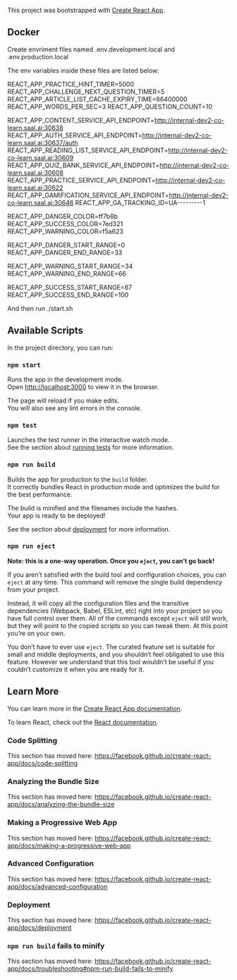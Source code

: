 This project was bootstrapped with [Create React App](https://github.com/facebook/create-react-app).

## Docker

Create envriment files named .env.development.local and .env.production.local

The env variables inside these files are listed below:

REACT_APP_PRACTICE_HINT_TIMER=5000
REACT_APP_CHALLENGE_NEXT_QUESTION_TIMER=5
REACT_APP_ARTICLE_LIST_CACHE_EXPIRY_TIME=86400000
REACT_APP_WORDS_PER_SEC=3
REACT_APP_QUESTION_COUNT=10

REACT_APP_CONTENT_SERVICE_API_ENDPOINT=http://internal-dev2-co-learn.saal.ai:30638
REACT_APP_AUTH_SERVICE_API_ENDPOINT=http://internal-dev2-co-learn.saal.ai:30637/auth
REACT_APP_READING_LIST_SERVICE_API_ENDPOINT=http://internal-dev2-co-learn.saal.ai:30609
REACT_APP_QUIZ_BANK_SERVICE_API_ENDPOINT=http://internal-dev2-co-learn.saal.ai:30608
REACT_APP_PRACTICE_SERVICE_API_ENDPOINT=http://internal-dev2-co-learn.saal.ai:30622
REACT_APP_GAMIFICATION_SERVICE_API_ENDPOINT=http://internal-dev2-co-learn.saal.ai:30646
REACT_APP_GA_TRACKING_ID=UA‌---------1

REACT_APP_DANGER_COLOR=ff7b8b
REACT_APP_SUCCESS_COLOR=7ed321
REACT_APP_WARNING_COLOR=f5a623

REACT_APP_DANGER_START_RANGE=0
REACT_APP_DANGER_END_RANGE=33

REACT_APP_WARNING_START_RANGE=34
REACT_APP_WARNING_END_RANGE=66

REACT_APP_SUCCESS_START_RANGE=67
REACT_APP_SUCCESS_END_RANGE=100

And then run
./start.sh

## Available Scripts

In the project directory, you can run:

### `npm start`

Runs the app in the development mode.<br>
Open [http://localhost:3000](http://localhost:3000) to view it in the browser.

The page will reload if you make edits.<br>
You will also see any lint errors in the console.

### `npm test`

Launches the test runner in the interactive watch mode.<br>
See the section about [running tests](https://facebook.github.io/create-react-app/docs/running-tests) for more information.

### `npm run build`

Builds the app for production to the `build` folder.<br>
It correctly bundles React in production mode and optimizes the build for the best performance.

The build is minified and the filenames include the hashes.<br>
Your app is ready to be deployed!

See the section about [deployment](https://facebook.github.io/create-react-app/docs/deployment) for more information.

### `npm run eject`

**Note: this is a one-way operation. Once you `eject`, you can’t go back!**

If you aren’t satisfied with the build tool and configuration choices, you can `eject` at any time. This command will remove the single build dependency from your project.

Instead, it will copy all the configuration files and the transitive dependencies (Webpack, Babel, ESLint, etc) right into your project so you have full control over them. All of the commands except `eject` will still work, but they will point to the copied scripts so you can tweak them. At this point you’re on your own.

You don’t have to ever use `eject`. The curated feature set is suitable for small and middle deployments, and you shouldn’t feel obligated to use this feature. However we understand that this tool wouldn’t be useful if you couldn’t customize it when you are ready for it.

## Learn More

You can learn more in the [Create React App documentation](https://facebook.github.io/create-react-app/docs/getting-started).

To learn React, check out the [React documentation](https://reactjs.org/).

### Code Splitting

This section has moved here: https://facebook.github.io/create-react-app/docs/code-splitting

### Analyzing the Bundle Size

This section has moved here: https://facebook.github.io/create-react-app/docs/analyzing-the-bundle-size

### Making a Progressive Web App

This section has moved here: https://facebook.github.io/create-react-app/docs/making-a-progressive-web-app

### Advanced Configuration

This section has moved here: https://facebook.github.io/create-react-app/docs/advanced-configuration

### Deployment

This section has moved here: https://facebook.github.io/create-react-app/docs/deployment

### `npm run build` fails to minify

This section has moved here: https://facebook.github.io/create-react-app/docs/troubleshooting#npm-run-build-fails-to-minify
